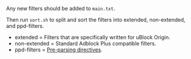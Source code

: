 Any new filters should be added to `main.txt`.

Then run `sort.sh` to split and sort the filters into extended, non-extended, and ppd-filters.

* extended = Filters that are specifically written for uBlock Origin.
* non-extended = Standard Adblock Plus compatible filters.
* ppd-filters = [Pre-parsing directives](https://github.com/gorhill/uBlock/wiki/Static-filter-syntax#pre-parsing-directives).
